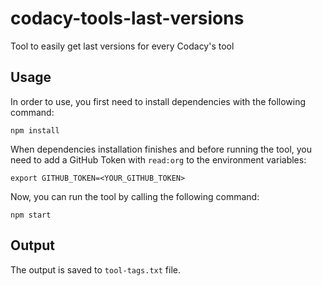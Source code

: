 # codacy-tools-last-versions

Tool to easily get last versions for every Codacy's tool

## Usage

In order to use, you first need to install dependencies with the following command:

    npm install

When dependencies installation finishes and before running the tool, you need to add a GitHub Token with `read:org` to the environment variables:

    export GITHUB_TOKEN=<YOUR_GITHUB_TOKEN>

Now, you can run the tool by calling the following command:

    npm start

## Output

The output is saved to `tool-tags.txt` file.
